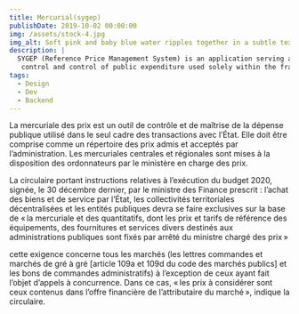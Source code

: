 ```yaml
---
title: Mercurial(sygep)
publishDate: 2019-10-02 00:00:00
img: /assets/stock-4.jpg
img_alt: Soft pink and baby blue water ripples together in a subtle texture.
description: |
  SYGEP (Reference Price Management System) is an application serving as a monitoring tool.
   control and control of public expenditure used solely within the framework of transactions with the State of Cameroon.
tags:
  - Design
  - Dev
  - Backend
---
```


La mercuriale des prix est un outil de contrôle et de maîtrise de la dépense publique utilisé dans le seul cadre des transactions avec l’État. Elle doit être comprise comme un répertoire des prix admis et acceptés par l’administration. Les mercuriales centrales et régionales sont mises à la disposition des ordonnateurs par le ministère en charge des prix.

La circulaire portant instructions relatives à l’exécution du budget 2020, signée, le 30 décembre dernier, par le ministre des Finance prescrit : l’achat des biens et de service par l’État, les collectivités territoriales décentralisées et les entités publiques devra se faire exclusives sur la base de « la mercuriale et des quantitatifs, dont les prix et tarifs de référence des équipements, des fournitures et services divers destinés aux administrations publiques sont fixés par arrêté du ministre chargé des prix »

cette exigence concerne tous les marchés (les lettres commandes et marchés de gré à gré [article 109a et 109d du code des marchés publics] et les bons de commandes administratifs) à l’exception de ceux ayant fait l’objet d’appels à concurrence. Dans ce cas, « les prix à considérer sont ceux contenus dans l’offre financière de l’attributaire du marché », indique la circulaire.